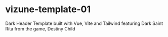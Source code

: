 # vizune-template-01
Dark Header Template built with Vue, Vite and Tailwind featuring Dark Saint Rita from the game, Destiny Child
